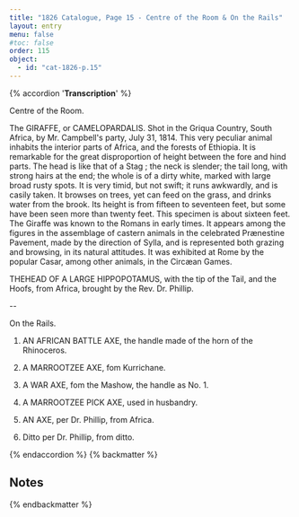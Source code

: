 ```yaml
---
title: "1826 Catalogue, Page 15 - Centre of the Room & On the Rails"
layout: entry
menu: false
#toc: false
order: 115
object:
  - id: "cat-1826-p.15"
---
```

{% accordion '**Transcription**' %}

Centre of the Room.

The GIRAFFE, or CAMELOPARDALIS.
Shot in the Griqua Country, South Africa, by Mr. Campbell's
party, July 31, 1814.
This very peculiar animal inhabits the interior parts of
Africa, and the forests of Ethiopia. It is remarkable for
the great disproportion of height between the fore and
hind parts. The head is like that of a Stag ; the neck is
slender; the tail long, with strong hairs at the end; the
whole is of a dirty white, marked with large broad rusty
spots. It is very timid, but not swift; it runs awkwardly,
and is casily taken. It browses on trees, yet can feed on
the grass, and drinks water from the brook. Its height
is from fifteen to seventeen feet, but some have been seen
more than twenty feet. This specimen is about sixteen
feet.
The Giraffe was known to the Romans in early times. It
appears among the figures in the assemblage of castern
animals in the celebrated Prænestine Pavement, made by
the direction of Sylla, and is represented both grazing
and browsing, in its natural attitudes. It was exhibited
at Rome by the popular Casar, among other animals, in
the Circæan Games.

THEHEAD OF A LARGE HIPPOPOTAMUS, with the
tip of the Tail, and the Hoofs, from Africa, brought
by the Rev. Dr. Phillip.

--

On the Rails.

1. AN AFRICAN BATTLE AXE, the handle made of
the horn of the Rhinoceros.

2. A MARROOTZEE AXE, fom Kurrichane.

3. A WAR AXE, fom the Mashow, the handle as No. 1.

4. A MARROOTZEE PICK AXE, used in husbandry.

5. AN AXE, per Dr. Phillip, from Africa.

6. Ditto
per Dr. Phillip, from ditto.

{% endaccordion %}
{% backmatter %}

## Notes

{% endbackmatter %}

